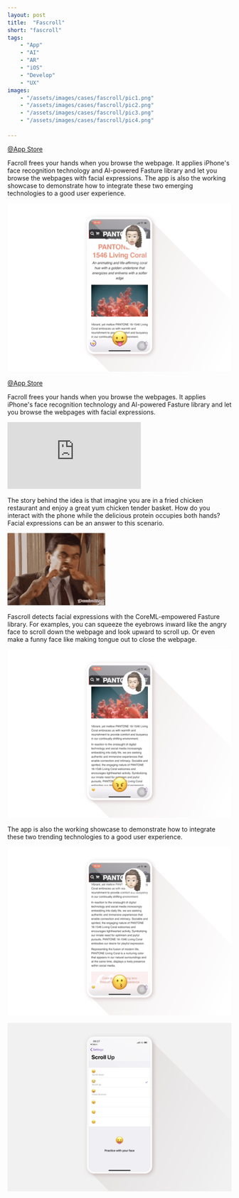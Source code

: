 ```yaml
---
layout: post
title:  "Fascroll"
short: "fascroll"
tags:
    - "App"
    - "AI"
    - "AR"
    - "iOS"
    - "Develop"
    - "UX"
images: 
    - "/assets/images/cases/fascroll/pic1.png"
    - "/assets/images/cases/fascroll/pic2.png"
    - "/assets/images/cases/fascroll/pic3.png"
    - "/assets/images/cases/fascroll/pic4.png"

---
```

[@App Store](https://apps.apple.com/app/fascroll/id1443704703)

<!--summary-->

Facroll frees your hands when you browse the webpage. It applies iPhone's face recognition technology and AI-powered Fasture library and let you browse the webpages with facial expressions. The app is also the working showcase to demonstrate how to integrate these two emerging technologies to a good user experience.

<!--more-->
![Web surfing with your face](/assets/images/cases/fascroll/pic1.png)

[@App Store](https://apps.apple.com/app/fascroll/id1443704703)

Facroll frees your hands when you browse the webpages. It applies iPhone's face recognition technology and AI-powered Fasture library and let you browse the webpages with facial expressions.

<div class="video-embed"><iframe src="https://www.youtube.com/embed/5LRTkAtT9b8" frameborder="0" allow="accelerometer; autoplay; encrypted-media; gyroscope; picture-in-picture" allowfullscreen></iframe></div>

The story behind the idea is that imagine you are in a fried chicken restaurant and enjoy a great yum chicken tender basket. How do you interact with the phone while the delicious protein occupies both hands? Facial expressions can be an answer to this scenario.

![Web surfing with your face](/assets/images/cases/fascroll/gorge.gif)

Fascroll detects facial expressions with the CoreML-empowered Fasture library. For examples, you can squeeze the eyebrows inward like the angry face to scroll down the webpage and look upward to scroll up. Or even make a funny face like making tongue out to close the webpage.

![Web surfing with your face](/assets/images/cases/fascroll/pic2.png)

The app is also the working showcase to demonstrate how to integrate these two trending technologies to a good user experience.

![Web surfing with your face](/assets/images/cases/fascroll/pic3.png)

![Web surfing with your face](/assets/images/cases/fascroll/pic4.png)